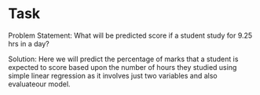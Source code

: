# Task
Problem Statement: What will be predicted score if a student study for 9.25 hrs in a day?



Solution:
Here we will predict the percentage of marks that a student is expected to score based upon the number of hours they studied using simple linear regression as it involves just two variables and also evaluateour model.
